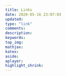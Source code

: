 ```yaml
---
title: Links
date: 2020-05-16 23:07:03
updated:
type: "link"
comments:
description:
keywords:
top_img:
mathjax:
katex:
aside:
aplayer:
highlight_shrink:
---
```

